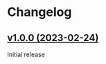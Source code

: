 # Changelog

## [v1.0.0 (2023-02-24)](https://github.com/SgtAlexis/SgtBain/releases/tag/v1.0.0)
Initial release